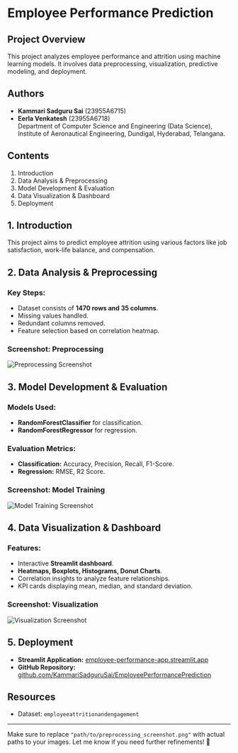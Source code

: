 # Employee Performance Prediction

## Project Overview
This project analyzes employee performance and attrition using machine learning models. It involves data preprocessing, visualization, predictive modeling, and deployment.

## Authors
- **Kammari Sadguru Sai** (23955A6715)
- **Eerla Venkatesh** (23955A6718)  
Department of Computer Science and Engineering (Data Science), Institute of Aeronautical Engineering, Dundigal, Hyderabad, Telangana.

## Contents
1. Introduction  
2. Data Analysis & Preprocessing  
3. Model Development & Evaluation  
4. Data Visualization & Dashboard  
5. Deployment  

## 1. Introduction
This project aims to predict employee attrition using various factors like job satisfaction, work-life balance, and compensation. 

## 2. Data Analysis & Preprocessing
### Key Steps:
- Dataset consists of **1470 rows and 35 columns**.
- Missing values handled.
- Redundant columns removed.
- Feature selection based on correlation heatmap.

### Screenshot: Preprocessing  
![Preprocessing Screenshot](path/to/preprocessing_screenshot.png)

## 3. Model Development & Evaluation
### Models Used:
- **RandomForestClassifier** for classification.
- **RandomForestRegressor** for regression.

### Evaluation Metrics:
- **Classification:** Accuracy, Precision, Recall, F1-Score.
- **Regression:** RMSE, R2 Score.

### Screenshot: Model Training  
![Model Training Screenshot](path/to/model_training_screenshot.png)

## 4. Data Visualization & Dashboard
### Features:
- Interactive **Streamlit dashboard**.
- **Heatmaps, Boxplots, Histograms, Donut Charts**.
- Correlation insights to analyze feature relationships.
- KPI cards displaying mean, median, and standard deviation.

### Screenshot: Visualization  
![Visualization Screenshot](path/to/visualization_screenshot.png)

## 5. Deployment
- **Streamlit Application:** [employee-performance-app.streamlit.app](https://employee-performance-app.streamlit.app)
- **GitHub Repository:** [github.com/KammariSadguruSai/EmployeePerformancePrediction](https://github.com/KammariSadguruSai/EmployeePerformancePrediction)

## Resources
- Dataset: `employeeattritionandengagement`

---

Make sure to replace `"path/to/preprocessing_screenshot.png"` with actual paths to your images. Let me know if you need further refinements! 🚀



